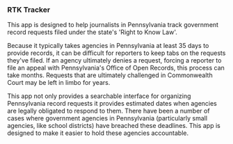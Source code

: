 ### RTK Tracker

This app is designed to help journalists in Pennsylvania track government record requests filed under the state's 'Right to Know Law'.

Because it typically takes agencies in Pennsylvania at least 35 days to provide records, it can be difficult for reporters to keep tabs on the requests they've filed. If an agency ultimately denies a request, forcing a reporter to file an appeal with Pennsylvania's Office of Open Records, this process can take months. Requests that are ultimately challenged in Commonwealth Court may be left in limbo for years.

This app not only provides a searchable interface for organizing Pennsylvania record requests it provides estimated dates when agencies are legally obligated to respond to them. There have been a number of cases where government agencies in Pennsylvania (particularly small agencies, like school districts) have breached these deadlines. This app is designed to make it easier to hold these agencies accountable.

